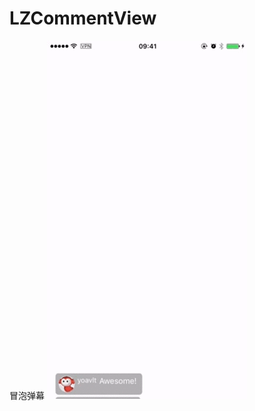 # LZCommentView
冒泡弹幕
![alt tag](https://github.com/lumouren009/LZCommentView/blob/master/img/lzcommentview.gif)
